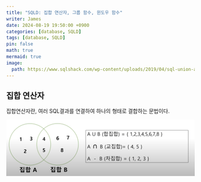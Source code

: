 ```yaml
---
title: "SQLD: 집합 연산자, 그룹 함수, 윈도우 함수"
writer: James
date: 2024-08-19 19:50:00 +0900
categories: [database, SQLD]
tags: [database, SQLD]
pin: false
math: true
mermaid: true
image:
  path: https://www.sqlshack.com/wp-content/uploads/2019/04/sql-union-all-operator.png
---
```


## 집합 연산자  

집합연산자란, 여러 SQL결과를 연결하여 하나의 형태로 결합하는 문법이다.  

![venn](2024-08-19-19-50-26.png)

